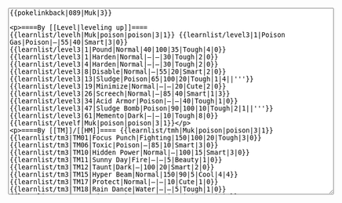 </p><textarea readonly="" accesskey="," id="wpTextbox1" cols="80" rows="25" style="" class="mw-editfont-monospace" lang="en" dir="ltr" name="wpTextbox1">{{pokelinkback|089|Muk|3}}

====By [[Level|leveling up]]====
{{learnlist/levelh|Muk|poison|poison|3|1}}
{{learnlist/level3|1|Poison Gas|Poison|—|55|40|Smart|3|0}}
{{learnlist/level3|1|Pound|Normal|40|100|35|Tough|4|0}}
{{learnlist/level3|1|Harden|Normal|—|—|30|Tough|2|0}}
{{learnlist/level3|4|Harden|Normal|—|—|30|Tough|2|0}}
{{learnlist/level3|8|Disable|Normal|—|55|20|Smart|2|0}}
{{learnlist/level3|13|Sludge|Poison|65|100|20|Tough|1|4||'''}}
{{learnlist/level3|19|Minimize|Normal|—|—|20|Cute|2|0}}
{{learnlist/level3|26|Screech|Normal|—|85|40|Smart|1|3}}
{{learnlist/level3|34|Acid Armor|Poison|—|—|40|Tough|1|0}}
{{learnlist/level3|47|Sludge Bomb|Poison|90|100|10|Tough|2|1||'''}}
{{learnlist/level3|61|Memento|Dark|—|—|10|Tough|8|0}}
{{learnlist/levelf|Muk|poison|poison|3|1}}

====By [[TM]]/[[HM]]====
{{learnlist/tmh|Muk|poison|poison|3|1}}
{{learnlist/tm3|TM01|Focus Punch|Fighting|150|100|20|Tough|3|0}}
{{learnlist/tm3|TM06|Toxic|Poison|—|85|10|Smart|3|0}}
{{learnlist/tm3|TM10|Hidden Power|Normal|—|100|15|Smart|3|0}}
{{learnlist/tm3|TM11|Sunny Day|Fire|—|—|5|Beauty|1|0}}
{{learnlist/tm3|TM12|Taunt|Dark|—|100|20|Smart|2|0}}
{{learnlist/tm3|TM15|Hyper Beam|Normal|150|90|5|Cool|4|4}}
{{learnlist/tm3|TM17|Protect|Normal|—|—|10|Cute|1|0}}
{{learnlist/tm3|TM18|Rain Dance|Water|—|—|5|Tough|1|0}}
{{learnlist/tm3|TM19|Giga Drain|Grass|60|100|5|Smart|2|1}}
{{learnlist/tm3|TM21|Frustration|Normal|—|100|20|Cute|1|0}}
{{learnlist/tm3|TM24|Thunderbolt|Electric|95|100|15|Cool|4|0}}
{{learnlist/tm3|TM25|Thunder|Electric|120|70|10|Cool|2|2}}
{{learnlist/tm3|TM27|Return|Normal|—|100|20|Cute|1|0}}
{{learnlist/tm3|TM28|Dig|Ground|60|100|10|Smart|1|0}}
{{learnlist/tm3|TM31|Brick Break|Fighting|75|100|15|Cool|1|4}}
{{learnlist/tm3|TM32|Double Team|Normal|—|—|15|Cool|2|0}}
{{learnlist/tm3|TM34|Shock Wave|Electric|60|—|20|Cool|2|0}}
{{learnlist/tm3|TM35|Flamethrower|Fire|95|100|15|Beauty|4|0}}
{{learnlist/tm3|TM36|Sludge Bomb|Poison|90|100|10|Tough|2|1||'''}}
{{learnlist/tm3|TM38|Fire Blast|Fire|120|85|5|Beauty|4|0}}
{{learnlist/tm3|TM39|Rock Tomb|Rock|50|80|10|Smart|3|0}}
{{learnlist/tm3|TM41|Torment|Dark|—|100|15|Tough|2|0}}
{{learnlist/tm3|TM42|Facade|Normal|70|100|20|Cute|2|0}}
{{learnlist/tm3|TM43|Secret Power|Normal|70|100|20|Smart|1|0}}
{{learnlist/tm3|TM44|Rest|Psychic|—|—|10|Cute|2|0}}
{{learnlist/tm3|TM45|Attract|Normal|—|100|15|Cute|2|0}}
{{learnlist/tm3|TM46|Thief|Dark|40|100|10|Tough|1|0}}
{{learnlist/tm3|HM04|Strength|Normal|80|100|15|Tough|2|1}}
{{learnlist/tm3|HM06|Rock Smash|Fighting|20|100|15|Tough|1|0}}
{{learnlist/tmf|Muk|poison|poison|3|1}}

====By {{pkmn|breeding}}====
{{learnlist/breedh|Muk|poison|poison|3|1}}
{{learnlist/breed3|{{MSP/3|092|Gastly}}{{MSP/3|093|Haunter}}{{MSP/3|094|Gengar}}{{MSP/3|353|Shuppet}}{{MSP/3|354|Banette}}{{MSP/3|355|Duskull}}&lt;br>{{MSP/3|356|Dusclops}}|Curse|???|—|—|10|Tough|3|0}}
{{learnlist/breed3|{{MSP/3|109|Koffing}}{{MSP/3|110|Weezing}}|Explosion|Normal|250|100|5|Beauty|8|0}}
{{learnlist/breed3|{{MSP/3|109|Koffing}}{{MSP/3|110|Weezing}}|Haze|Ice|—|—|30|Beauty|3|0}}
{{learnlist/breed3|{{MSP/3|280|Ralts}}{{MSP/3|281|Kirlia}}{{MSP/3|282|Gardevoir}}|Imprison|Psychic|—|—|10|Smart|3|0}}
{{learnlist/breed3|{{MSP/3|092|Gastly}}{{MSP/3|093|Haunter}}{{MSP/3|094|Gengar}}|Lick|Ghost|20|100|30|Tough|1|4}}
{{learnlist/breed3|{{MSP/3|092|Gastly}}{{MSP/3|093|Haunter}}{{MSP/3|094|Gengar}}{{MSP/3|200|Misdreavus}}{{MSP/3|355|Duskull}}{{MSP/3|356|Dusclops}}|Mean Look|Normal|—|—|5|Beauty|2|0}}
{{learnlist/breed3|{{MSP/3|093|Haunter}}{{MSP/3|094|Gengar}}{{MSP/3|356|Dusclops}}|Shadow Punch|Ghost|60|—|20|Smart|2|0}}
{{learnlist/breedf|Muk|poison|poison|3|1}}

====By [[Move Tutor|tutoring]]====
{{learnlist/tutorh|Muk|poison|poison|3|1}}
{{learnlist/tutor3|Body Slam|Normal|85|100|15|Tough|1|4|||yes|yes|yes}}
{{learnlist/tutor3|DynamicPunch|Fighting|100|50|5|Cool|2|1|||no|yes|no}}
{{learnlist/tutor3|Endure|Normal|—|—|10|Tough|2|0|||no|yes|no}}
{{learnlist/tutor3|Explosion|Normal|250|100|5|Beauty|8|0|||yes|yes|no}}
{{learnlist/tutor3|Fire Punch|Fire|75|100|15|Beauty|4|0|||no|yes|no}}
{{learnlist/tutor3|Ice Punch|Ice|75|100|15|Beauty|4|0|||no|yes|no}}
{{learnlist/tutor3|Mimic|Normal|—|—|10|Cute|1|0|||yes|yes|yes}}
{{learnlist/tutor3|Mud-Slap|Ground|20|100|10|Cute|2|1|||no|yes|no}}
{{learnlist/tutor3|Selfdestruct|Normal|200|100|5|Beauty|8|0|||no|no|yes}}
{{learnlist/tutor3|Sleep Talk|Normal|—|—|10|Cute|3|0|||no|yes|no}}
{{learnlist/tutor3|Snore|Normal|40|100|15|Cute|4|0|||no|yes|no}}
{{learnlist/tutor3|Substitute|Normal|—|—|10|Smart|2|0|||yes|yes|yes}}
{{learnlist/tutor3|Swagger|Normal|—|90|15|Cute|2|0|||no|yes|yes}}
{{learnlist/tutor3|ThunderPunch|Electric|75|100|15|Cool|4|0|||no|yes|no}}
{{learnlist/tutorf|Muk|poison|poison|3|1}}

====By a prior [[evolution]]====
{{Learnlist/prevoh|Muk|Poison|Poison|3|1}}
{{Learnlist/prevo3|088|Grimer|e||||Helping Hand|Normal|—|—|20|Smart|2|0||XD}}
{{Learnlist/prevof|Muk|Poison|Poison|3|1}}

[[it:Muk/Mosse apprese in terza generazione]]
[[zh:臭臭泥/第三世代招式表]]
